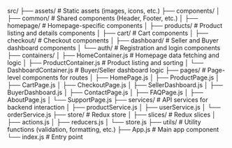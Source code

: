 src/
├── assets/                     # Static assets (images, icons, etc.)
├── components/
│   ├── common/                 # Shared components (Header, Footer, etc.)
│   ├── homepage/               # Homepage-specific components
│   ├── products/               # Product listing and details components
│   ├── cart/                   # Cart components
│   ├── checkout/               # Checkout components
│   ├── dashboard/              # Seller and Buyer dashboard components
│   └── auth/                   # Registration and login components
├── containers/
│   ├── HomeContainer.js        # Homepage data fetching and logic
│   ├── ProductContainer.js     # Product listing and sorting
│   └── DashboardContainer.js   # Buyer/Seller dashboard logic
├── pages/                      # Page-level components for routes
│   ├── HomePage.js
│   ├── ProductPage.js
│   ├── CartPage.js
│   ├── CheckoutPage.js
│   ├── SellerDashboard.js
│   ├── BuyerDashboard.js
│   ├── ContactPage.js
│   ├── FAQPage.js
│   ├── AboutPage.js
│   └── SupportPage.js
├── services/                   # API services for backend interaction
│   ├── productService.js
│   ├── userService.js
│   └── orderService.js
├── store/                      # Redux store
│   ├── slices/                 # Redux slices
│   ├── actions.js
│   ├── reducers.js
│   └── store.js
├── utils/                      # Utility functions (validation, formatting, etc.)
├── App.js                      # Main app component
└── index.js                    # Entry point
